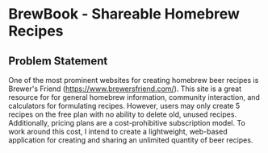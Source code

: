 # BrewBook - Shareable Homebrew Recipes

## Problem Statement

One of the most prominent websites for creating homebrew beer recipes is Brewer's Friend (https://www.brewersfriend.com/).
This site is a great resource for for general homebrew information, community interaction, and calculators for formulating
recipes. However, users may only create 5 recipes on the free plan with no ability to delete old, unused recipes. Additionally,
pricing plans are a cost-prohibitive subscription model. To work around this cost, I intend to create a lightweight,
web-based application for creating and sharing an unlimited quantity of beer recipes.

